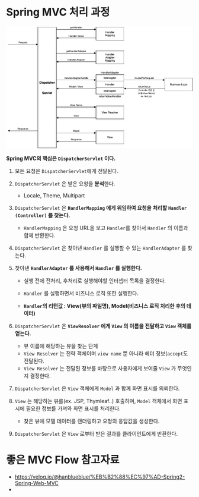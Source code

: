 # Spring MVC 처리 과정

![image-20200924141203525](./image/image-20200924141203525.png)

**Spring MVC의 핵심은 `DispatcherServlet` 이다.**

1. 모든 요청은 `DispatcherServlet`에게 전달된다.

2. `DispatcherServlet` 은 받은 요청을 **분석**한다.
   
   * Locale, Theme, Multipart
   
3. `DispatcherServlet` 은 **`HandlerMapping` 에게 위임하여 요청을 처리할 `Handler (Controller)` 를 찾는다.**
   
   * `HandlerMapping` 은 요청 URL을 보고 `Handler`를  찾아서 `Handler` 의 이름과 함께 반환한다.
   
4. `DispatcherServlet` 은 찾아낸 `Handler` 를 실행할 수 있는 `HandlerAdapter` 를 찾는다.

5. 찾아낸 **`HandlerAdapter` 를 사용해서 `Handler` 를 실행한다.**
   * 실행 전에 전처리, 후처리로 실행해야할 인터셉터 목록을 결정한다.
   * `Handler` 를 실행하면서 비즈니스 로직 또한 실행한다.
   
   * **`Handler`의 리턴값 : View(뷰의 파일명), Model(비즈니스 로직 처리한 후의 데이터)**
   
6. `DispatcherServlet` 은 **`ViewResolver` 에게 `View` 의 이름을 전달하고 `View` 객체를 얻는다.**

   * 뷰 이름에 해당하는 뷰을 찾는 단계
   * `View Resolver` 는 전략 객체이며 `view name` 뿐 아니라 헤더 정보(`accept`도 전달된다.
   * `View Resolver` 는 전달된 정보를 바탕으로 사용자에게 보여줄 `View` 가 무엇인지 결정한다.

7. `DispatcherServlet` 은 `View` 객체에게 `Model` 과 함께 화면 표시를 의뢰한다.

8. `View` 는 해당하는 뷰를(ex. JSP, Thymleaf..) 호출하며, `Model` 객체에서 화면 표시에 필요한 정보를 가져와 화면 표시를 처리한다.

   * 찾은 뷰에 모델 데이터를 랜더링하고 요청의 응답값을 생성한다.

9. `DispatcherServlet` 은 `View` 로부터 받은 결과를 클라이언트에게 반환한다.



# 좋은 MVC Flow 참고자료

* https://velog.io/@hanblueblue/%EB%B2%88%EC%97%AD-Spring2-Spring-Web-MVC
* 